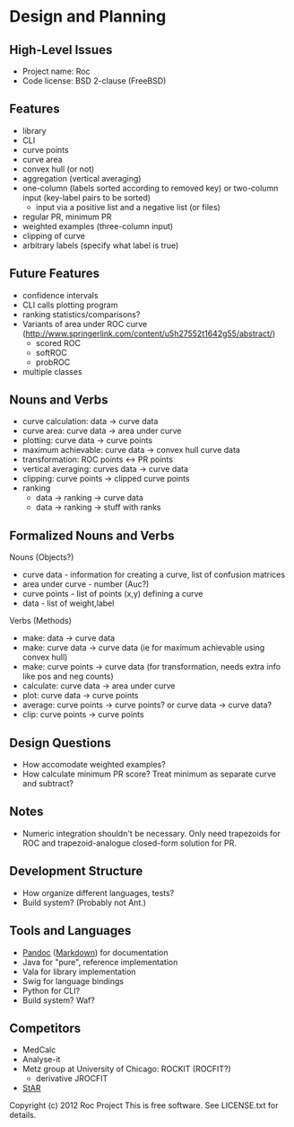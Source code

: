 Design and Planning
===================


High-Level Issues
-----------------

* Project name: Roc
* Code license: BSD 2-clause (FreeBSD)


Features
--------

* library
* CLI
* curve points
* curve area
* convex hull (or not)
* aggregation (vertical averaging)
* one-column (labels sorted according to removed key) or two-column
  input (key-label pairs to be sorted)
  * input via a positive list and a negative list (or files)
* regular PR, minimum PR
* weighted examples (three-column input)
* clipping of curve
* arbitrary labels (specify what label is true)


Future Features
---------------

* confidence intervals
* CLI calls plotting program
* ranking statistics/comparisons?
* Variants of area under ROC curve (http://www.springerlink.com/content/u5h27552t1642g55/abstract/)
  * scored ROC
  * softROC
  * probROC
* multiple classes


Nouns and Verbs
---------------

* curve calculation: data -> curve data
* curve area: curve data -> area under curve
* plotting: curve data -> curve points
* maximum achievable: curve data -> convex hull curve data
* transformation: ROC points <-> PR points
* vertical averaging: curves data -> curve data
* clipping: curve points -> clipped curve points
* ranking
  * data -> ranking -> curve data
  * data -> ranking -> stuff with ranks


Formalized Nouns and Verbs
--------------------------

Nouns (Objects?)
* curve data - information for creating a curve, list of confusion
  matrices
* area under curve - number (Auc?)
* curve points - list of points (x,y) defining a curve
* data - list of weight,label

Verbs (Methods)
* make: data -> curve data
* make: curve data -> curve data (ie for maximum achievable using
  convex hull)
* make: curve points -> curve data (for transformation, needs extra
  info like pos and neg counts)
* calculate: curve data -> area under curve
* plot: curve data -> curve points
* average: curve points -> curve points? or curve data -> curve data?
* clip: curve points -> curve points




Design Questions
----------------

* How accomodate weighted examples?
* How calculate minimum PR score? Treat minimum as separate curve and subtract?


Notes
-----

* Numeric integration shouldn't be necessary.  Only need trapezoids for
  ROC and trapezoid-analogue closed-form solution for PR.


Development Structure
---------------------

* How organize different languages, tests?
* Build system?  (Probably not Ant.)


Tools and Languages
-------------------

* [Pandoc](http://johnmacfarlane.net/pandoc/README.html)
  ([Markdown](http://daringfireball.net/projects/markdown/syntax)) for
  documentation
* Java for "pure", reference implementation
* Vala for library implementation
* Swig for language bindings
* Python for CLI?
* Build system?  Waf?


Competitors
-----------

* MedCalc
* Analyse-it
* Metz group at University of Chicago: ROCKIT (ROCFIT?)
  * derivative JROCFIT
* [StAR](http://protein.bio.puc.cl/cardex/servers/roc/roc_analysis.php)

Copyright (c) 2012 Roc Project
This is free software.  See LICENSE.txt for details.
